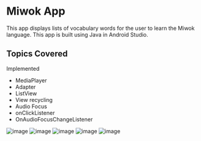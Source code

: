 Miwok App
===================================

This app displays lists of vocabulary words for the user to learn the Miwok language. This app is built using Java in Android Studio.

## **Topics Covered**

Implemented
- MediaPlayer
- Adapter
- ListView
- View recycling
- Audio Focus
- onClickListener
- OnAudioFocusChangeListener

![image](https://user-images.githubusercontent.com/43134959/175951895-339649a6-84d9-4715-8680-1574fb5fb8eb.png)
![image](https://user-images.githubusercontent.com/43134959/175952096-da4d5de2-4135-4b96-84ae-44e46af2065e.png)
![image](https://user-images.githubusercontent.com/43134959/175952219-76e21e31-f4c1-4ed3-8cfa-8f5d4949ce9d.png)
![image](https://user-images.githubusercontent.com/43134959/175952300-db7a2c92-3bdb-4b20-8292-5fab70e76eb7.png)
![image](https://user-images.githubusercontent.com/43134959/175952481-be24576f-c7d7-461e-9483-0382e27fa12d.png)


